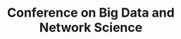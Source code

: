 ---
dateStart: 2017-03-23
dateEnd:
title: "Conference on Big Data and Network Science"
venue: "IUNI"
organizer: Weihua An
credit:
city: Bloomington
state: IN
country: USA
pdfLink:
venueImages:
 - sm: image01.sm.jpg
   lg: image01.lg.jpg
 - sm: image02.sm.jpg
   lg: image02.lg.jpg
 - sm: image03.sm.jpg
   lg: image03.lg.jpg
---